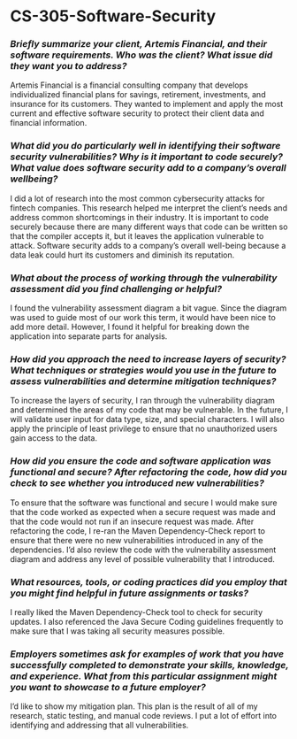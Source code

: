 # CS-305-Software-Security

### _Briefly summarize your client, Artemis Financial, and their software requirements. Who was the client? What issue did they want you to address?_
Artemis Financial is a financial consulting company that develops individualized financial plans for savings, retirement, investments, and insurance for its customers. They wanted to implement and apply the most current and effective software security to protect their client data and financial information.


### _What did you do particularly well in identifying their software security vulnerabilities? Why is it important to code securely? What value does software security add to a company’s overall wellbeing?_
I did a lot of research into the most common cybersecurity attacks for fintech companies. This research helped me interpret the client’s needs and address common shortcomings in their industry. It is important to code securely because there are many different ways that code can be written so that the compiler accepts it, but it leaves the application vulnerable to attack. Software security adds to a company’s overall well-being because a data leak could hurt its customers and diminish its reputation.


### _What about the process of working through the vulnerability assessment did you find challenging or helpful?_
I found the vulnerability assessment diagram a bit vague. Since the diagram was used to guide most of our work this term, it would have been nice to add more detail. However, I found it helpful for breaking down the application into separate parts for analysis.


### _How did you approach the need to increase layers of security? What techniques or strategies would you use in the future to assess vulnerabilities and determine mitigation techniques?_
To increase the layers of security, I ran through the vulnerability diagram and determined the areas of my code that may be vulnerable. In the future, I will validate user input for data type, size, and special characters. I will also apply the principle of least privilege to ensure that no unauthorized users gain access to the data.


### _How did you ensure the code and software application was functional and secure? After refactoring the code, how did you check to see whether you introduced new vulnerabilities?_
To ensure that the software was functional and secure I would make sure that the code worked as expected when a secure request was made and that the code would not run if an insecure request was made. After refactoring the code, I re-ran the Maven Dependency-Check report to ensure that there were no new vulnerabilities introduced in any of the dependencies. I’d also review the code with the vulnerability assessment diagram and address any level of possible vulnerability that I introduced.


### _What resources, tools, or coding practices did you employ that you might find helpful in future assignments or tasks?_
I really liked the Maven Dependency-Check tool to check for security updates. I also referenced the Java Secure Coding guidelines frequently to make sure that I was taking all security measures possible.


### _Employers sometimes ask for examples of work that you have successfully completed to demonstrate your skills, knowledge, and experience. What from this particular assignment might you want to showcase to a future employer?_
I’d like to show my mitigation plan. This plan is the result of all of my research, static testing, and manual code reviews. I put a lot of effort into identifying and addressing that all vulnerabilities.
